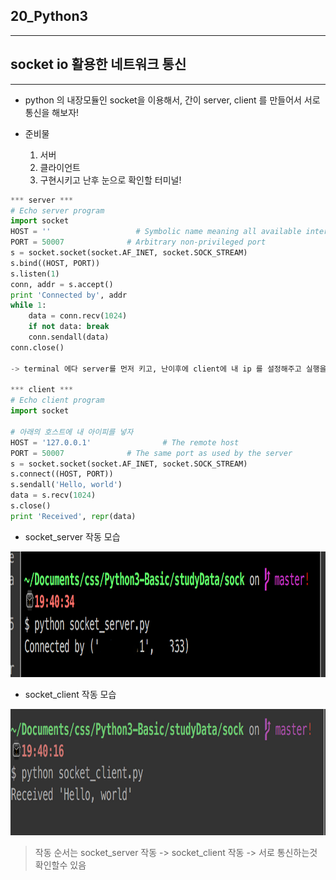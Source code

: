 ## 20_Python3

---

## socket io 활용한 네트워크 통신 

---

 - python 의 내장모듈인 socket을 이용해서, 간이 server, client 를 만들어서 서로 통신을 해보자!

 - 준비물

	1. 서버
	2. 클라이언트
	3. 구현시키고 난후 눈으로 확인할 터미널!
	

 
```python
*** server ***
# Echo server program
import socket
HOST = ''                   # Symbolic name meaning all available interfaces
PORT = 50007              # Arbitrary non-privileged port
s = socket.socket(socket.AF_INET, socket.SOCK_STREAM)
s.bind((HOST, PORT))
s.listen(1)
conn, addr = s.accept()
print 'Connected by', addr
while 1:
    data = conn.recv(1024)
    if not data: break
    conn.sendall(data)
conn.close()

-> terminal 에다 server를 먼저 키고, 난이후에 client에 내 ip 를 설정해주고 실행을 시키면, 서로 통신하는 모습을 볼수 있다.

*** client ***
# Echo client program
import socket

# 아래의 호스트에 내 아이피를 넣자
HOST = '127.0.0.1'                # The remote host
PORT = 50007              # The same port as used by the server
s = socket.socket(socket.AF_INET, socket.SOCK_STREAM)
s.connect((HOST, PORT))
s.sendall('Hello, world')
data = s.recv(1024)
s.close()
print 'Received', repr(data)
```

- socket_server 작동 모습 <br>

![screen](/image/socket_server.jpg) <br>

- socket_client 작동 모습 <br>

![screen](/image/socket_client.jpg) <br>

> 작동 순서는 socket_server 작동 -> socket_client 작동 -> 서로 통신하는것 확인할수 있음